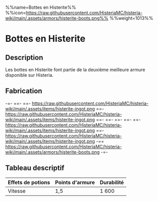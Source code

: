 %%name=Bottes en Histerite%%
%%icon=https://raw.githubusercontent.com/HisteriaMC/histeria-wiki/main/.assets/armors/histerite-boots.png%%
%%weight=1013%%

# Bottes en Histerite

## Description

Les bottes en Histerite font partie de la deuxième meilleure armure disponible sur Histeria.

## Fabrication

-=-
 ==- 
 ==- https://raw.githubusercontent.com/HisteriaMC/histeria-wiki/main/.assets/items/histerite-ingot.png
 ==- https://raw.githubusercontent.com/HisteriaMC/histeria-wiki/main/.assets/items/histerite-ingot.png
 ==- 
 ==- 
 ==- 
 ==- 
 ==- https://raw.githubusercontent.com/HisteriaMC/histeria-wiki/main/.assets/items/histerite-ingot.png
 ==- https://raw.githubusercontent.com/HisteriaMC/histeria-wiki/main/.assets/items/histerite-ingot.png
 -== https://raw.githubusercontent.com/HisteriaMC/histeria-wiki/main/.assets/armors/histerite-boots.png
-=-

## Tableau descriptif

| Effets de potions | Points d'armure | Durabilité |
| ----------------- |-----------------|------------|
| Vitesse           | 1,5             | 1 600      |
